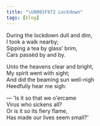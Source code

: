 ```yaml
---
title: "\U0001F972 Lockdown"
tags: [blog]
---
```


During the lockdown dull and dim,<br/>
I took a walk nearby;<br/>
Sipping a tea by glass’ brim,<br/>
Cars passèd by and by.<br/>

Unto the heavens clear and bright,<br/>
My spirit went with sight;<br/>
And did the beaming sun well-nigh<br/>
Heedfully hear me sigh:<br/>

— 'Is it so that we o'ercame<br/>
Virus who sickens all?<br/>
Or is it so its fiery flame,<br/>
Has made our lives seem small?'<br/>
